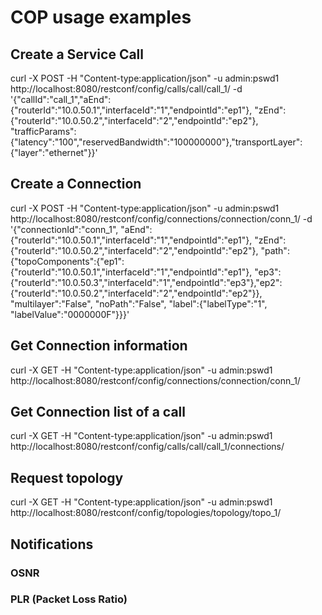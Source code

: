 # COP usage examples

## Create a Service Call

curl -X POST -H "Content-type:application/json" -u admin:pswd1 http://localhost:8080/restconf/config/calls/call/call_1/ -d '{"callId":"call_1","aEnd":{"routerId":"10.0.50.1","interfaceId":"1","endpointId":"ep1"}, "zEnd":{"routerId":"10.0.50.2","interfaceId":"2","endpointId":"ep2"}, "trafficParams":{"latency":"100","reservedBandwidth":"100000000"},"transportLayer":{"layer":"ethernet"}}'

## Create a Connection
curl -X POST -H "Content-type:application/json" -u admin:pswd1 http://localhost:8080/restconf/config/connections/connection/conn_1/ -d '{"connectionId":"conn_1", "aEnd":{"routerId":"10.0.50.1","interfaceId":"1","endpointId":"ep1"}, "zEnd":{"routerId":"10.0.50.2","interfaceId":"2","endpointId":"ep2"}, "path":{"topoComponents":{"ep1":{"routerId":"10.0.50.1","interfaceId":"1","endpointId":"ep1"}, "ep3":{"routerId":"10.0.50.3","interfaceId":"1","endpointId":"ep3"},"ep2":{"routerId":"10.0.50.2","interfaceId":"2","endpointId":"ep2"}}, "multilayer":"False", "noPath":"False", "label":{"labelType":"1", "labelValue":"0000000F"}}}'

## Get Connection information

curl -X GET -H "Content-type:application/json" -u admin:pswd1 http://localhost:8080/restconf/config/connections/connection/conn_1/

## Get Connection list of a call

curl -X GET -H "Content-type:application/json" -u admin:pswd1 http://localhost:8080/restconf/config/calls/call/call_1/connections/

## Request topology

curl -X GET -H "Content-type:application/json" -u admin:pswd1 http://localhost:8080/restconf/config/topologies/topology/topo_1/

## Notifications

### OSNR

### PLR (Packet Loss Ratio)
